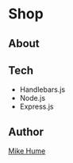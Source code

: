 # Shop

## About

## Tech

- Handlebars.js
- Node.js
- Express.js

## Author

[Mike Hume](https://www.michaelahume.com)
